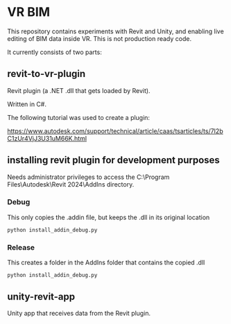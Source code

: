 # VR BIM

This repository contains experiments with Revit and Unity, and enabling live editing of BIM data inside VR. This is not production ready code. 

It currently consists of two parts:

## revit-to-vr-plugin

Revit plugin (a .NET .dll that gets loaded by Revit). 

Written in C#. 

The following tutorial was used to create a plugin:

https://www.autodesk.com/support/technical/article/caas/tsarticles/ts/7I2bC1zUr4VjJ3U31uM66K.html

## installing revit plugin for development purposes

Needs administrator privileges to access the C:\Program Files\Autodesk\Revit 2024\AddIns directory. 

### Debug
This only copies the .addin file, but keeps the .dll in its original location

```batch
python install_addin_debug.py
```

### Release
This creates a folder in the AddIns folder that contains the copied .dll

```batch
python install_addin_debug.py
```

## unity-revit-app

Unity app that receives data from the Revit plugin. 